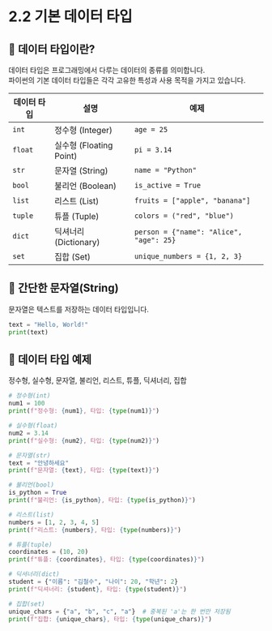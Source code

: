 # 2.2 기본 데이터 타입
## 📌 데이터 타입이란?
데이터 타입은 프로그래밍에서 다루는 데이터의 종류를 의미합니다.  
파이썬의 기본 데이터 타입들은 각각 고유한 특성과 사용 목적을 가지고 있습니다.

| 데이터 타입 | 설명                   | 예제                        |
|------------|------------------------|-----------------------------|
| `int`      | 정수형 (Integer)       | `age = 25`                  |
| `float`    | 실수형 (Floating Point)| `pi = 3.14`                 |
| `str`      | 문자열 (String)        | `name = "Python"`           |
| `bool`     | 불리언 (Boolean)       | `is_active = True`          |
| `list`     | 리스트 (List)          | `fruits = ["apple", "banana"]` |
| `tuple`    | 튜플 (Tuple)           | `colors = ("red", "blue")`  |
| `dict`     | 딕셔너리 (Dictionary)  | `person = {"name": "Alice", "age": 25}` |
| `set`      | 집합 (Set)             | `unique_numbers = {1, 2, 3}` |

## 📌 간단한 문자열(String) 
문자열은 텍스트를 저장하는 데이터 타입입니다.

```python
text = "Hello, World!"
print(text)
```

## 📌 데이터 타입 예제  
정수형, 실수형, 문자열, 불리언, 리스트, 튜플, 딕셔너리, 집합

```python
# 정수형(int)
num1 = 100
print(f"정수형: {num1}, 타입: {type(num1)}")

# 실수형(float)
num2 = 3.14
print(f"실수형: {num2}, 타입: {type(num2)}")

# 문자열(str)
text = "안녕하세요"
print(f"문자열: {text}, 타입: {type(text)}")

# 불리언(bool)
is_python = True
print(f"불리언: {is_python}, 타입: {type(is_python)}")

# 리스트(list)
numbers = [1, 2, 3, 4, 5]
print(f"리스트: {numbers}, 타입: {type(numbers)}")

# 튜플(tuple)
coordinates = (10, 20)
print(f"튜플: {coordinates}, 타입: {type(coordinates)}")

# 딕셔너리(dict)
student = {"이름": "김철수", "나이": 20, "학년": 2}
print(f"딕셔너리: {student}, 타입: {type(student)}")

# 집합(set)
unique_chars = {"a", "b", "c", "a"}  # 중복된 'a'는 한 번만 저장됨
print(f"집합: {unique_chars}, 타입: {type(unique_chars)}") 